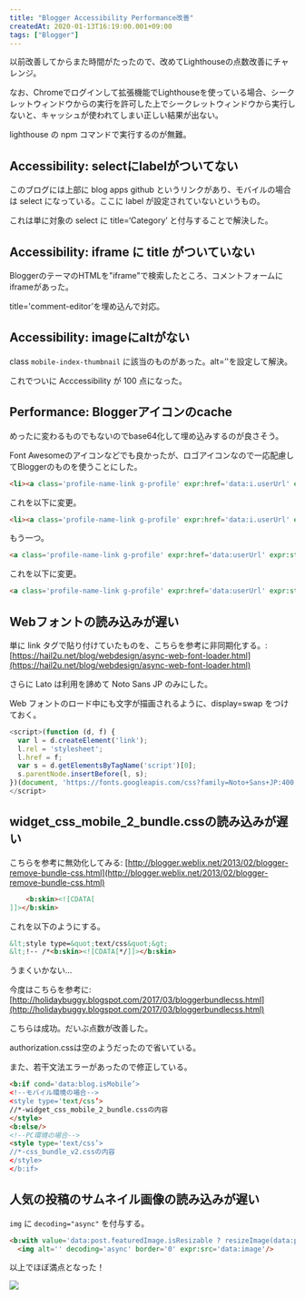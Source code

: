 ```yaml
---
title: "Blogger Accessibility Performance改善"
createdAt: 2020-01-13T16:19:00.001+09:00
tags: ["Blogger"]
---
```

以前改善してからまた時間がたったので、改めてLighthouseの点数改善にチャレンジ。

なお、Chromeでログインして拡張機能でLighthouseを使っている場合、シークレットウィンドウからの実行を許可した上でシークレットウィンドウから実行しないと、キャッシュが使われてしまい正しい結果が出ない。

lighthouse の npm コマンドで実行するのが無難。
<!--more-->
## Accessibility: selectにlabelがついてない

このブログには上部に blog apps github というリンクがあり、モバイルの場合は select になっている。ここに label が設定されていないというもの。

これは単に対象の select に title=‘Category’ と付与することで解決した。

## Accessibility: iframe に title がついていない

BloggerのテーマのHTMLを"iframe"で検索したところ、コメントフォームにiframeがあった。

title='comment-editor’を埋め込んで対応。

## Accessibility: imageにaltがない

class `mobile-index-thumbnail` に該当のものがあった。alt=’'を設定して解決。

これでついに Acccessibility が 100 点になった。

## Performance: Bloggerアイコンのcache

めったに変わるものでもないのでbase64化して埋め込みするのが良さそう。

Font Awesomeのアイコンなどでも良かったが、ロゴアイコンなので一応配慮してBloggerのものを使うことにした。

```html
<li><a class='profile-name-link g-profile' expr:href='data:i.userUrl' expr:style='&quot;background-image: url(&quot; + data:i.profileLogo + &quot;);&quot;'><data:i.display-name/></a></li>
```

これを以下に変更。

```html
<li><a class='profile-name-link g-profile' expr:href='data:i.userUrl' expr:style='&quot;background-image: url(data:image/png;base64,iVBORw0KGgoAAAANSUhEUgAAABAAAAAQCAYAAAAf8/9hAAAA3klEQVQ4y2P4l8YUCsT/ycT6DBRoBmNMA5IZ/v+LB+IYKI5lgIgRZUACUOH2jv//3j/5/+//fwj+8/P/vyNz/v8rliRgQDJUM0jTv39oGCh2ceP/f0kMeAwAORtkM0gDyJBzqyEYZiCILpXCYwDIvzDF1/YAFUtCMIgNM2BVyf9/hWJEGPD3LyIMQGx0sRgGEgxAN4goA2BeqJCDYHSvYDUAWyCCQh6EkQPz08v//+IYSI3GfwiD58cTSEggBSBb0MMAJAaSS2AgkJRBOA4pKcNwHAOReYGMzKRPgQEGAIvy2M2lOZIeAAAAAElFTkSuQmCC);&quot;'><data:i.display-name/></a></li>
```

もう一つ。

```html
<a class='profile-name-link g-profile' expr:href='data:userUrl' expr:style='&quot;background-image: url(&quot; + data:profileLogo + &quot;);&quot;' rel='author'>
```

これを以下に変更。

```html
<a class='profile-name-link g-profile' expr:href='data:userUrl' expr:style='&quot;background-image: url(data:image/png;base64,iVBORw0KGgoAAAANSUhEUgAAABAAAAAQCAYAAAAf8/9hAAAA3klEQVQ4y2P4l8YUCsT/ycT6DBRoBmNMA5IZ/v+LB+IYKI5lgIgRZUACUOH2jv//3j/5/+//fwj+8/P/vyNz/v8rliRgQDJUM0jTv39oGCh2ceP/f0kMeAwAORtkM0gDyJBzqyEYZiCILpXCYwDIvzDF1/YAFUtCMIgNM2BVyf9/hWJEGPD3LyIMQGx0sRgGEgxAN4goA2BeqJCDYHSvYDUAWyCCQh6EkQPz08v//+IYSI3GfwiD58cTSEggBSBb0MMAJAaSS2AgkJRBOA4pKcNwHAOReYGMzKRPgQEGAIvy2M2lOZIeAAAAAElFTkSuQmCC);&quot;' rel='author'>
```

## Webフォントの読み込みが遅い

単に link タグで貼り付けていたものを、こちらを参考に非同期化する。: [https://hail2u.net/blog/webdesign/async-web-font-loader.html](https://hail2u.net/blog/webdesign/async-web-font-loader.html)

さらに Lato は利用を諦めて Noto Sans JP のみにした。

Web フォントのロード中にも文字が描画されるように、display=swap をつけておく。

```javascript
<script>(function (d, f) {
  var l = d.createElement('link');
  l.rel = 'stylesheet';
  l.href = f;
  var s = d.getElementsByTagName('script')[0];
  s.parentNode.insertBefore(l, s);
})(document, 'https://fonts.googleapis.com/css?family=Noto+Sans+JP:400,700&display=swap');
</script>
```

## widget\_css\_mobile\_2\_bundle.cssの読み込みが遅い

こちらを参考に無効化してみる: [http://blogger.weblix.net/2013/02/blogger-remove-bundle-css.html](http://blogger.weblix.net/2013/02/blogger-remove-bundle-css.html)

```html
    <b:skin><![CDATA[
]]></b:skin>
```

これを以下のようにする。

```html
&lt;style type=&quot;text/css&quot;&gt;
&lt;!-- /*<b:skin><![CDATA[*/]]></b:skin>
```

うまくいかない…

今度はこちらを参考に: [http://holidaybuggy.blogspot.com/2017/03/bloggerbundlecss.html](http://holidaybuggy.blogspot.com/2017/03/bloggerbundlecss.html)

こちらは成功。だいぶ点数が改善した。

authorization.cssは空のようだったので省いている。

また、若干文法エラーがあったので修正している。

```html
<b:if cond='data:blog.isMobile’>
<!--モバイル環境の場合-->
<style type='text/css’>
//*-widget_css_mobile_2_bundle.cssの内容
</style>
<b:else/>
<!--PC環境の場合-->
<style type='text/css’>
//*-css_bundle_v2.cssの内容
</style>
</b:if>
```

## 人気の投稿のサムネイル画像の読み込みが遅い

`img` に `decoding="async"` を付与する。

```html
<b:with value='data:post.featuredImage.isResizable ? resizeImage(data:post.featuredImage, 72, &quot;1:1&quot;) : data:post.thumbnail' var='image'>
  <img alt='' decoding='async' border='0' expr:src='data:image'/>
```

以上でほぼ満点となった！

![](https://lh3.googleusercontent.com/Qx0aeBlJ0UaKgyk96SIxdebJz_usa0mZaTDkZg1_yfyEA_ikUImgRTSHrvOZp8HCj_v9-CVsW6ICxIl1ZTKpeHV0M6TBT0O0UU2RzWXwfkH4K5n3SccW2cXWT_am4WEYcXFHNotAMhg-CwTP8HkIf0u9IKqhxEbZL0m4CXIoMl9M6W_Eipnan5NBHF4F4qkBH7CepVRm7QNdAb_nPYeHntBKtTokHkkmgwcFvLk_7-nuMl1wMuhduMcqXH4we_w0hko8ZkmJV5kmkOoxz0GYUxrH27oBKHGyhFD9Fao1csqoDMiH64JF-Wvi0icEgXkPBHucxXqLa5kstT6wMyQTfQpdBH1ToVum7UvXzNh-st6bnuoDJr9KcRNZ4JQTnQsuJpH4Usi3tSKVGoa2ypPfVNfdHJhbquQ9h3M8wIkAndhngt8F-LcwUjh6BMBbr8nDQAkJn6uNAHjX9_EQw9-rXy3dXFuSTsRXG0wPDakyqB3ofquDm7e-EeZVPuzKIimGrSq28HVIqoafSv1VUF1hoQyyvgsvH9dYge-V2r1OskkXsIV8gxiX3UG1KJJ4WVvmxmRm-wMT9FBytLabboG193qI161KssqTSdxBeV-WdgJ3MU8OfzclC2fDYkX8i0eV7keqUE4V8ic2QEjqSRt_blZapO3mHPxF8JWaVF0ZTiICvXiDdgHlcKk=w500)
